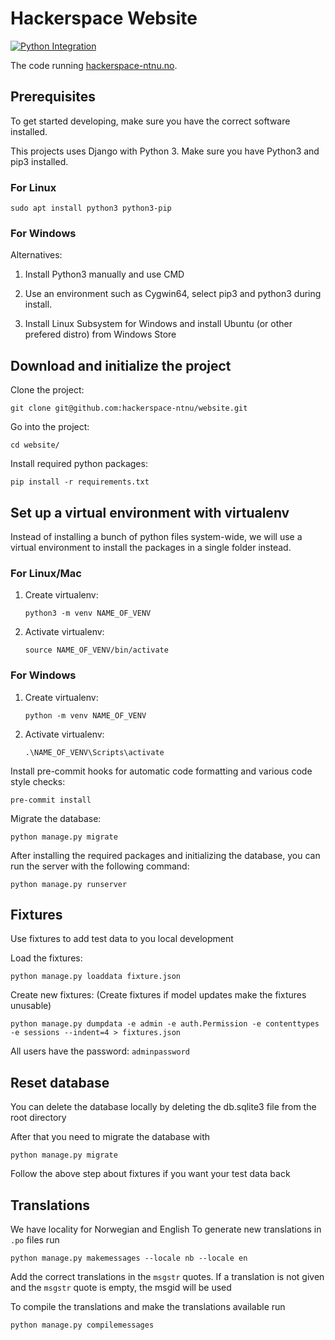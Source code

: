 # Hackerspace Website
[
![Python Integration](https://github.com/hackerspace-ntnu/website/actions/workflows/integration.yml/badge.svg)
](https://github.com/hackerspace-ntnu/website/actions/workflows/integration.yml)

The code running [hackerspace-ntnu.no](http://hackerspace-ntnu.no).

## Prerequisites

To get started developing, make sure you have the correct software installed.

This projects uses Django with Python 3. Make sure you have Python3 and pip3 installed.

### For Linux

```
sudo apt install python3 python3-pip

```

### For Windows
Alternatives:
1. Install Python3 manually and use CMD

2. Use an environment such as Cygwin64, select pip3 and python3 during install.

3. Install Linux Subsystem for Windows and install Ubuntu (or other prefered distro) from Windows Store

## Download and initialize the project

Clone the project:
```
git clone git@github.com:hackerspace-ntnu/website.git
```

Go into the project:
```
cd website/
```

Install required python packages:
```
pip install -r requirements.txt
```


## Set up a virtual environment with virtualenv

Instead of installing a bunch of python files system-wide, we will use a virtual environment to install the packages in a single folder instead.

### For Linux/Mac

1. Create virtualenv:
   ```
   python3 -m venv NAME_OF_VENV
   ```

2. Activate virtualenv:
   ```
   source NAME_OF_VENV/bin/activate
   ```

### For Windows
1. Create virtualenv:
   ```
   python -m venv NAME_OF_VENV
   ```

2. Activate virtualenv:
   ```
   .\NAME_OF_VENV\Scripts\activate
   ```


Install pre-commit hooks for automatic code formatting and various code style checks:
```
pre-commit install
```

Migrate the database:
```
python manage.py migrate
```

After installing the required packages and initializing the database, you can run the server with the following command:
```
python manage.py runserver
```

## Fixtures

Use fixtures to add test data to you local development

Load the fixtures:
```
python manage.py loaddata fixture.json

```

Create new fixtures: 
(Create fixtures if model updates make the fixtures unusable)
```
python manage.py dumpdata -e admin -e auth.Permission -e contenttypes -e sessions --indent=4 > fixtures.json
```

All users have the password: `adminpassword`


## Reset database

You can delete the database locally by deleting the db.sqlite3 file from the root directory

After that you need to migrate the database with
```
python manage.py migrate
```

Follow the above step about fixtures if you want your test data back


## Translations

We have locality for Norwegian and English
To generate new translations in `.po` files run
```
python manage.py makemessages --locale nb --locale en

```

Add the correct translations in the `msgstr` quotes.
If a translation is not given and the `msgstr` quote is empty, the msgid will be used

To compile the translations and make the translations available run
```
python manage.py compilemessages
```
